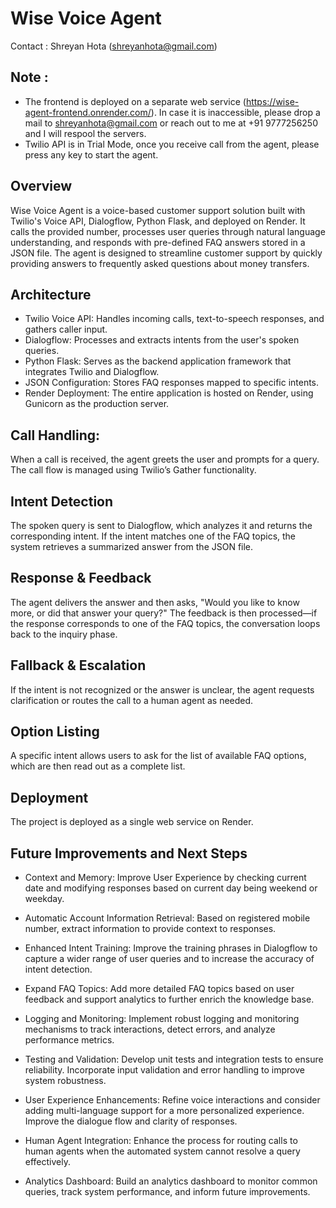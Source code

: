# Wise Voice Agent

Contact : Shreyan Hota (shreyanhota@gmail.com)

## Note : 
- The frontend is deployed on a separate web service (https://wise-agent-frontend.onrender.com/). In case it is inaccessible, please drop a mail to shreyanhota@gmail.com or reach out to me at +91 9777256250 and I will respool the servers.
- Twilio API is in Trial Mode, once you receive call from the agent, please press any key to start the agent.

## Overview
Wise Voice Agent is a voice-based customer support solution built with Twilio's Voice API, Dialogflow, Python Flask, and deployed on Render. It calls the provided number, processes user queries through natural language understanding, and responds with pre-defined FAQ answers stored in a JSON file. The agent is designed to streamline customer support by quickly providing answers to frequently asked questions about money transfers.

## Architecture
- Twilio Voice API: Handles incoming calls, text-to-speech responses, and gathers caller input.
- Dialogflow: Processes and extracts intents from the user's spoken queries.
- Python Flask: Serves as the backend application framework that integrates Twilio and Dialogflow.
- JSON Configuration: Stores FAQ responses mapped to specific intents.
- Render Deployment: The entire application is hosted on Render, using Gunicorn as the production server.

## Call Handling:
When a call is received, the agent greets the user and prompts for a query. The call flow is managed using Twilio’s Gather functionality.

## Intent Detection
The spoken query is sent to Dialogflow, which analyzes it and returns the corresponding intent. If the intent matches one of the FAQ topics, the system retrieves a summarized answer from the JSON file.

## Response & Feedback
The agent delivers the answer and then asks, "Would you like to know more, or did that answer your query?" The feedback is then processed—if the response corresponds to one of the FAQ topics, the conversation loops back to the inquiry phase.

## Fallback & Escalation
If the intent is not recognized or the answer is unclear, the agent requests clarification or routes the call to a human agent as needed.

## Option Listing
A specific intent allows users to ask for the list of available FAQ options, which are then read out as a complete list.

## Deployment
The project is deployed as a single web service on Render. 

## Future Improvements and Next Steps
- Context and Memory:
  Improve User Experience by checking current date and modifying responses based on current day being weekend or weekday.

- Automatic Account Information Retrieval:
  Based on registered mobile number, extract information to provide context to responses.

- Enhanced Intent Training:
  Improve the training phrases in Dialogflow to capture a wider range of user queries and to increase the accuracy of intent detection.

- Expand FAQ Topics:
  Add more detailed FAQ topics based on user feedback and support analytics to further enrich the knowledge base.

- Logging and Monitoring:
  Implement robust logging and monitoring mechanisms to track interactions, detect errors, and analyze performance metrics.

- Testing and Validation:
  Develop unit tests and integration tests to ensure reliability. Incorporate input validation and error handling to improve system robustness.

- User Experience Enhancements:
  Refine voice interactions and consider adding multi-language support for a more personalized experience. Improve the dialogue flow and clarity of responses.

- Human Agent Integration:
  Enhance the process for routing calls to human agents when the automated system cannot resolve a query effectively.

- Analytics Dashboard:
  Build an analytics dashboard to monitor common queries, track system performance, and inform future improvements.
